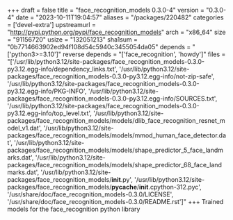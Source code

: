+++
draft = false
title = "face_recognition_models 0.3.0-4"
version = "0.3.0-4"
date = "2023-10-11T19:04:57"
aliases = "/packages/220482"
categories = ['devel-extra']
upstreamurl = "http://pypi.python.org/pypi/face_recognition_models"
arch = "x86_64"
size = "91156720"
usize = "132051213"
sha1sum = "0b7714663902ed94f108d54c5940c3455054da05"
depends = "['python3>=3.10']"
reverse depends = "['face_recognition', 'howdy']"
files = "['/usr/lib/python3.12/site-packages/face_recognition_models-0.3.0-py3.12.egg-info/dependency_links.txt', '/usr/lib/python3.12/site-packages/face_recognition_models-0.3.0-py3.12.egg-info/not-zip-safe', '/usr/lib/python3.12/site-packages/face_recognition_models-0.3.0-py3.12.egg-info/PKG-INFO', '/usr/lib/python3.12/site-packages/face_recognition_models-0.3.0-py3.12.egg-info/SOURCES.txt', '/usr/lib/python3.12/site-packages/face_recognition_models-0.3.0-py3.12.egg-info/top_level.txt', '/usr/lib/python3.12/site-packages/face_recognition_models/models/dlib_face_recognition_resnet_model_v1.dat', '/usr/lib/python3.12/site-packages/face_recognition_models/models/mmod_human_face_detector.dat', '/usr/lib/python3.12/site-packages/face_recognition_models/models/shape_predictor_5_face_landmarks.dat', '/usr/lib/python3.12/site-packages/face_recognition_models/models/shape_predictor_68_face_landmarks.dat', '/usr/lib/python3.12/site-packages/face_recognition_models/__init__.py', '/usr/lib/python3.12/site-packages/face_recognition_models/__pycache__/__init__.cpython-312.pyc', '/usr/share/doc/face_recognition_models-0.3.0/LICENSE', '/usr/share/doc/face_recognition_models-0.3.0/README.rst']"
+++
Trained models for the face_recognition python library